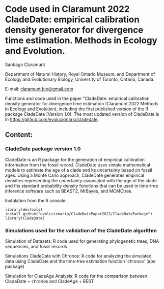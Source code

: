 # Code used in Claramunt 2022 CladeDate: empirical calibration density generator for divergence time estimation. Methods in Ecology and Evolution.

Santiago Claramunt

Department of Natural History, Royal Ontario Museum, and
Department of Ecology and Evolutionary Biology, University of Toronto, Ontario, Canada.

E-mail: claramunt.bio@gmail.com

Functions and code used in the paper "CladeDate: empirical calibration density generator for divergence time estimation (Claramunt 2022 Methods in Ecology and Evolution), including the first published version of the R package CladeDate (Version 1.0). The most updated version of CladeDate is in https://github.com/evolucionario/cladedate.


## Content:

### CladeDate package version 1.0

CladeDate is an R package for the generation of empirical calibration information from the fossil record. CladeDate uses simple mathematical models to estimate the age of a clade and its uncertainty based on fossil ages. Using a Monte Carlo approach, CladeDate generates empirical densities representing the uncertainty associated with the age of the clade and fits standard probability density functions that can be used in time-tree inference software such as BEAST2, MrBayes, and MCMCtree.

Instalation from the R console:

````
library(devtools)
install_github("evolucionario/CladeDatePaper2022/CladeDatePackage")
library(CladeDate)
````

### Simulations used for the validation of the CladeDate algorithm

  Simulation of Datasets: R code used for generating phylogenetic trees, DNA sequencies, and fossil records
  
  Simulations CladeDate with Chronos: R code for analyzing the simulated data using CladeDate and the time-tree estimation function 'chronos' (ape package) 

  Simulation for CladeAge Analysis: R code for the comparison between CladeDate + chronos and CladeAge + BEST
